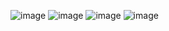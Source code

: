 ![image](https://user-images.githubusercontent.com/112349847/228654545-8fb44b46-8c8f-4fe2-866d-3369ddc2cdb9.png)
![image](https://user-images.githubusercontent.com/112349847/228654636-15c0f424-a767-4559-839f-550f8259ec77.png)
![image](https://user-images.githubusercontent.com/112349847/228654863-816e6b59-90b6-43a8-8bcb-9ce641d69ae6.png)
![image](https://user-images.githubusercontent.com/112349847/228654924-bcf4dadb-c6cd-4e5d-bcee-380e02c0e0a0.png)
